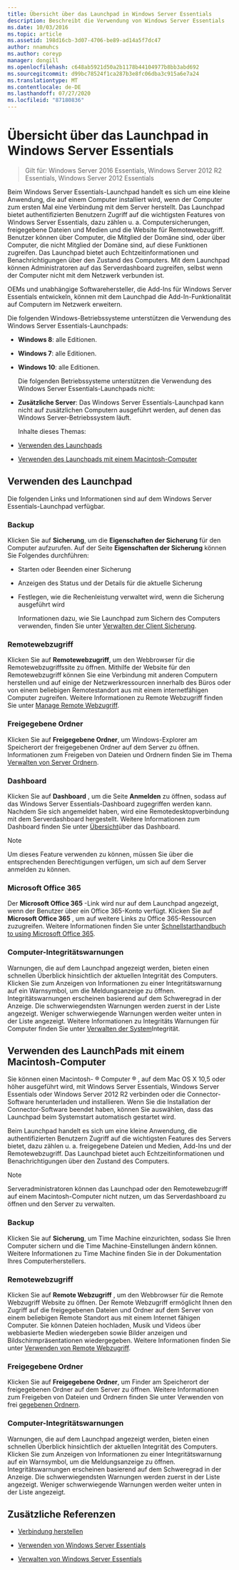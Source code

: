 ```yaml
---
title: Übersicht über das Launchpad in Windows Server Essentials
description: Beschreibt die Verwendung von Windows Server Essentials
ms.date: 10/03/2016
ms.topic: article
ms.assetid: 198d16cb-3d07-4706-be89-ad14a5f7dc47
author: nnamuhcs
ms.author: coreyp
manager: dongill
ms.openlocfilehash: c648ab5921d50a2b1178b44104977b8bb3abd692
ms.sourcegitcommit: d99bc78524f1ca287b3e8fc06dba3c915a6e7a24
ms.translationtype: MT
ms.contentlocale: de-DE
ms.lasthandoff: 07/27/2020
ms.locfileid: "87180836"
---
```

# <a name="overview-of-the-launchpad-in-windows-server-essentials"></a>Übersicht über das Launchpad in Windows Server Essentials

>Gilt für: Windows Server 2016 Essentials, Windows Server 2012 R2 Essentials, Windows Server 2012 Essentials

Beim Windows Server Essentials-Launchpad handelt es sich um eine kleine Anwendung, die auf einem Computer installiert wird, wenn der Computer zum ersten Mal eine Verbindung mit dem Server herstellt. Das Launchpad bietet authentifizierten Benutzern Zugriff auf die wichtigsten Features von Windows Server Essentials, dazu zählen u. a. Computersicherungen, freigegebene Dateien und Medien und die Website für Remotewebzugriff. Benutzer können über Computer, die Mitglied der Domäne sind, oder über Computer, die nicht Mitglied der Domäne sind, auf diese Funktionen zugreifen. Das Launchpad bietet auch Echtzeitinformationen und Benachrichtigungen über den Zustand des Computers. Mit dem Launchpad können Administratoren auf das Serverdashboard zugreifen, selbst wenn der Computer nicht mit dem Netzwerk verbunden ist.

 OEMs und unabhängige Softwarehersteller, die Add-Ins für Windows Server Essentials entwickeln, können mit dem Launchpad die Add-In-Funktionalität auf Computern im Netzwerk erweitern.

 Die folgenden Windows-Betriebssysteme unterstützen die Verwendung des Windows Server Essentials-Launchpads:

- **Windows 8**: alle Editionen.

- **Windows 7**: alle Editionen.
- **Windows 10**: alle Editionen.

  Die folgenden Betriebssysteme unterstützen die Verwendung des Windows Server Essentials-Launchpads nicht:

- **Zusätzliche Server**: Das Windows Server Essentials-Launchpad kann nicht auf zusätzlichen Computern ausgeführt werden, auf denen das Windows Server-Betriebssystem läuft.

  Inhalte dieses Themas:

- [Verwenden des Launchpads](Overview-of-the-Launchpad-in-Windows-Server-Essentials.md#BKMK_Launchpad)

- [Verwenden des Launchpads mit einem Macintosh-Computer](Overview-of-the-Launchpad-in-Windows-Server-Essentials.md#BKMK_Mac)

##  <a name="use-the-launchpad"></a><a name="BKMK_Launchpad"></a>Verwenden des Launchpad
 Die folgenden Links und Informationen sind auf dem Windows Server Essentials-Launchpad verfügbar.

### <a name="backup"></a>Backup
 Klicken Sie auf **Sicherung**, um die **Eigenschaften der Sicherung** für den Computer aufzurufen. Auf der Seite **Eigenschaften der Sicherung** können Sie Folgendes durchführen:

- Starten oder Beenden einer Sicherung

- Anzeigen des Status und der Details für die aktuelle Sicherung

- Festlegen, wie die Rechenleistung verwaltet wird, wenn die Sicherung ausgeführt wird

  Informationen dazu, wie Sie Launchpad zum Sichern des Computers verwenden, finden Sie unter [Verwalten der Client Sicherung](Manage-Client-Computer-Backup-in-Windows-Server-Essentials.md).

### <a name="remote-web-access"></a>Remotewebzugriff
 Klicken Sie auf **Remotewebzugriff**, um den Webbrowser für die Remotewebzugriffssite zu öffnen. Mithilfe der Website für den Remotewebzugriff können Sie eine Verbindung mit anderen Computern herstellen und auf einige der Netzwerkressourcen innerhalb des Büros oder von einem beliebigen Remotestandort aus mit einem internetfähigen Computer zugreifen. Weitere Informationen zu Remote Webzugriff finden Sie unter [Manage Remote Webzugriff](Manage-Remote-Web-Access-in-Windows-Server-Essentials.md).

### <a name="shared-folders"></a>Freigegebene Ordner
 Klicken Sie auf **Freigegebene Ordner**, um Windows-Explorer am Speicherort der freigegebenen Ordner auf dem Server zu öffnen. Informationen zum Freigeben von Dateien und Ordnern finden Sie im Thema [Verwalten von Server Ordnern](Manage-Server-Folders-in-Windows-Server-Essentials.md).

### <a name="dashboard"></a>Dashboard
 Klicken Sie auf  **Dashboard** , um die Seite **Anmelden** zu öffnen, sodass auf das Windows Server Essentials-Dashboard zugegriffen werden kann. Nachdem Sie sich angemeldet haben, wird eine Remotedesktopverbindung mit dem Serverdashboard hergestellt. Weitere Informationen zum Dashboard finden Sie unter [Übersicht](Overview-of-the-Dashboard-in-Windows-Server-Essentials.md)über das Dashboard.

> [!NOTE]
>  Um dieses Feature verwenden zu können, müssen Sie über die entsprechenden Berechtigungen verfügen, um sich auf dem Server anmelden zu können.

### <a name="microsoft-office-365"></a>Microsoft Office 365
 Der **Microsoft Office 365** -Link wird nur auf dem Launchpad angezeigt, wenn der Benutzer über ein Office 365-Konto verfügt. Klicken Sie auf  **Microsoft Office 365** , um auf weitere Links zu Office 365-Ressourcen zuzugreifen. Weitere Informationen finden Sie unter [Schnellstarthandbuch to using Microsoft Office 365](../use/Quick-Start-Guide-to-Using-Microsoft-Office-365-with-Windows-Server-Essentials.md).

### <a name="computer-health-alerts"></a>Computer-Integritätswarnungen
 Warnungen, die auf dem Launchpad angezeigt werden, bieten einen schnellen Überblick hinsichtlich der aktuellen Integrität des Computers. Klicken Sie zum Anzeigen von Informationen zu einer Integritätswarnung auf ein Warnsymbol, um die Meldungsanzeige zu öffnen. Integritätswarnungen erscheinen basierend auf dem Schweregrad in der Anzeige. Die schwerwiegendsten Warnungen werden zuerst in der Liste angezeigt. Weniger schwerwiegende Warnungen werden weiter unten in der Liste angezeigt. Weitere Informationen zu Integritäts Warnungen für Computer finden Sie unter [Verwalten der System](Manage-System-Health-in-Windows-Server-Essentials.md)Integrität.

##  <a name="use-the-launchpad-with-a-mac-computer"></a><a name="BKMK_Mac"></a>Verwenden des LaunchPads mit einem Macintosh-Computer
 Sie können einen Macintosh- &reg; Computer &reg; , auf dem Mac OS X 10,5 oder höher ausgeführt wird, mit Windows Server Essentials, Windows Server Essentials oder Windows Server 2012 R2 verbinden oder die Connector-Software herunterladen und installieren. Wenn Sie die Installation der Connector-Software beendet haben, können Sie auswählen, dass das Launchpad beim Systemstart automatisch gestartet wird.

 Beim Launchpad handelt es sich um eine kleine Anwendung, die authentifizierten Benutzern Zugriff auf die wichtigsten Features des Servers bietet, dazu zählen u. a. freigegebene Dateien und Medien, Add-Ins und der Remotewebzugriff. Das Launchpad bietet auch Echtzeitinformationen und Benachrichtigungen über den Zustand des Computers.

> [!NOTE]
>  Serveradministratoren können das Launchpad oder den Remotewebzugriff auf einem Macintosh-Computer nicht nutzen, um das Serverdashboard zu öffnen und den Server zu verwalten.

### <a name="backup"></a>Backup
 Klicken Sie auf **Sicherung**, um Time Machine einzurichten, sodass Sie Ihren Computer sichern und die Time Machine-Einstellungen ändern können. Weitere Informationen zu Time Machine finden Sie in der Dokumentation Ihres Computerherstellers.

### <a name="remote-web-access"></a>Remotewebzugriff
 Klicken Sie auf **Remote Webzugriff** , um den Webbrowser für die Remote Webzugriff Website zu öffnen. Der Remote Webzugriff ermöglicht Ihnen den Zugriff auf die freigegebenen Dateien und Ordner auf dem Server von einem beliebigen Remote Standort aus mit einem Internet fähigen Computer. Sie können Dateien hochladen, Musik und Videos über webbasierte Medien wiedergeben sowie Bilder anzeigen und Bildschirmpräsentationen wiedergegeben. Weitere Informationen finden Sie unter [Verwenden von Remote Webzugriff](../use/Use-Remote-Web-Access-in-Windows-Server-Essentials.md).

### <a name="shared-folders"></a>Freigegebene Ordner
 Klicken Sie auf **Freigegebene Ordner**, um Finder am Speicherort der freigegebenen Ordner auf dem Server zu öffnen. Weitere Informationen zum Freigeben von Dateien und Ordnern finden Sie unter Verwenden von frei [gegebenen Ordnern](../use/Use-Shared-Folders-in-Windows-Server-Essentials.md).

### <a name="computer-health-alerts"></a>Computer-Integritätswarnungen
 Warnungen, die auf dem Launchpad angezeigt werden, bieten einen schnellen Überblick hinsichtlich der aktuellen Integrität des Computers. Klicken Sie zum Anzeigen von Informationen zu einer Integritätswarnung auf ein Warnsymbol, um die Meldungsanzeige zu öffnen. Integritätswarnungen erscheinen basierend auf dem Schweregrad in der Anzeige. Die schwerwiegendsten Warnungen werden zuerst in der Liste angezeigt. Weniger schwerwiegende Warnungen werden weiter unten in der Liste angezeigt.

## <a name="additional-references"></a>Zusätzliche Referenzen

-   [Verbindung herstellen](../use/Get-Connected-in-Windows-Server-Essentials.md)

-   [Verwenden von Windows Server Essentials](../use/Use-Windows-Server-Essentials.md)

-   [Verwalten von Windows Server Essentials](Manage-Windows-Server-Essentials.md)
